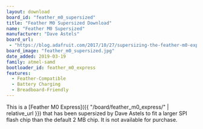 ```yaml
---
layout: download
board_id: "feather_m0_supersized"
title: "Feather M0 Supersized Download"
name: "Feather M0 Supersized"
manufacturer: "Dave Astels"
board_url:
 - "https://blog.adafruit.com/2017/10/27/supersizing-the-feather-m0-express-with-8mb-spi-flash-memory-s25fl064l/"
board_image: "feather_m0_supersized.jpg"
date_added: 2019-03-19
family: atmel-samd
bootloader_id: feather_m0_express
features:
  - Feather-Compatible
  - Battery Charging
  - Breadboard-Friendly
---
```


This is a [Feather M0 Express]({{ "/board/feather_m0_express/" | relative_url }}) that has been
supersized by Dave Astels to fit a larger SPI flash chip than the default 2 MB chip. It is not
available for purchase.
